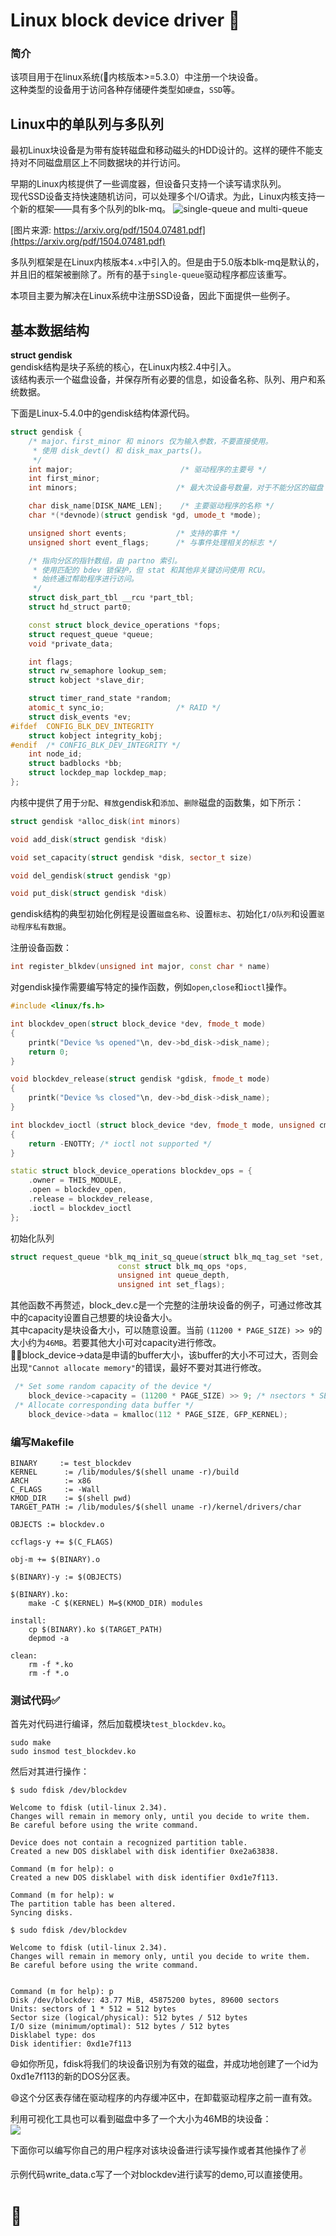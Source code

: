 # Linux block device driver :floppy_disk:
### 简介
该项目用于在linux系统(:pushpin:内核版本>=5.3.0）中注册一个块设备。<br/>
这种类型的设备用于访问各种存储硬件类型如`硬盘`，`SSD`等。

## Linux中的单队列与多队列
最初Linux块设备是为带有旋转磁盘和移动磁头的HDD设计的。这样的硬件不能支持对不同磁盘扇区上不同数据块的并行访问。

早期的Linux内核提供了一些调度器，但设备只支持一个读写请求队列。<br/>
现代SSD设备支持快速随机访问，可以处理多个I/O请求。为此，Linux内核支持一个新的框架——具有多个队列的blk-mq。
![single-queue and multi-queue](https://github.com/fusemen/block_device/assets/122666739/057aad3b-89ed-497e-baa3-12bb932a9e86)

[图片来源: https://arxiv.org/pdf/1504.07481.pdf](https://arxiv.org/pdf/1504.07481.pdf)

多队列框架是在Linux内核版本`4.x`中引入的。但是由于5.0版本blk-mq是默认的，并且旧的框架被删除了。所有的基于`single-queue`驱动程序都应该重写。

本项目主要为解决在Linux系统中注册SSD设备，因此下面提供一些例子。
## 基本数据结构
**struct gendisk**<br/>
gendisk结构是块子系统的核心，在Linux内核2.4中引入。<br/>
该结构表示一个磁盘设备，并保存所有必要的信息，如设备名称、队列、用户和系统数据。

下面是Linux-5.4.0中的gendisk结构体源代码。
```cpp
struct gendisk {
	/* major、first_minor 和 minors 仅为输入参数，不要直接使用。
	 * 使用 disk_devt() 和 disk_max_parts()。
	 */
	int major;                        /* 驱动程序的主要号 */
	int first_minor;
	int minors;                      /* 最大次设备号数量，对于不能分区的磁盘 =1。 */

	char disk_name[DISK_NAME_LEN];    /* 主要驱动程序的名称 */
	char *(*devnode)(struct gendisk *gd, umode_t *mode);

	unsigned short events;           /* 支持的事件 */
	unsigned short event_flags;      /* 与事件处理相关的标志 */

	/* 指向分区的指针数组，由 partno 索引。
	 * 使用匹配的 bdev 锁保护，但 stat 和其他非关键访问使用 RCU。
	 * 始终通过帮助程序进行访问。
	 */
	struct disk_part_tbl __rcu *part_tbl;
	struct hd_struct part0;

	const struct block_device_operations *fops;
	struct request_queue *queue;
	void *private_data;

	int flags;
	struct rw_semaphore lookup_sem;
	struct kobject *slave_dir;

	struct timer_rand_state *random;
	atomic_t sync_io;                /* RAID */
	struct disk_events *ev;
#ifdef  CONFIG_BLK_DEV_INTEGRITY
	struct kobject integrity_kobj;
#endif  /* CONFIG_BLK_DEV_INTEGRITY */
	int node_id;
	struct badblocks *bb;
	struct lockdep_map lockdep_map;
};
```


内核中提供了用于`分配`、`释放`gendisk和`添加`、`删除`磁盘的函数集，如下所示：

```cpp
struct gendisk *alloc_disk(int minors) 

void add_disk(struct gendisk *disk) 

void set_capacity(struct gendisk *disk, sector_t size)  

void del_gendisk(struct gendisk *gp) 

void put_disk(struct gendisk *disk) 
```

gendisk结构的典型初始化例程是设置`磁盘名称`、设置`标志`、初始化`I/O队列`和设置`驱动程序私有数据`。

注册设备函数：

```cpp
int register_blkdev(unsigned int major, const char * name)
```

对gendisk操作需要编写特定的操作函数，例如`open`,`close`和`ioctl`操作。

```cpp
#include <linux/fs.h>

int blockdev_open(struct block_device *dev, fmode_t mode)
{
    printk("Device %s opened"\n, dev->bd_disk->disk_name);
    return 0;
}

void blockdev_release(struct gendisk *gdisk, fmode_t mode)
{
    printk("Device %s closed"\n, dev->bd_disk->disk_name);
}

int blockdev_ioctl (struct block_device *dev, fmode_t mode, unsigned cmd, unsigned long arg)
{
    return -ENOTTY; /* ioctl not supported */
}

static struct block_device_operations blockdev_ops = {
    .owner = THIS_MODULE,
    .open = blockdev_open,
    .release = blockdev_release,
    .ioctl = blockdev_ioctl
};
```

初始化队列

```cpp
struct request_queue *blk_mq_init_sq_queue(struct blk_mq_tag_set *set,
                        const struct blk_mq_ops *ops,
                        unsigned int queue_depth,
                        unsigned int set_flags);
```

其他函数不再赘述，block_dev.c是一个完整的注册块设备的例子，可通过修改其中的capacity设置自己想要的块设备大小。<br/>
其中capacity是块设备大小，可以随意设置。当前 `(11200 * PAGE_SIZE) >> 9`的大小约为`46MB`。若要其他大小可对capacity进行修改。<br/>
:no_entry_sign::bell:block_device->data是申请的buffer大小，该buffer的大小不可过大，否则会出现`"Cannot allocate memory"`的错误，最好不要对其进行修改。

```cpp
 /* Set some random capacity of the device */
    block_device->capacity = (11200 * PAGE_SIZE) >> 9; /* nsectors * SECTOR_SIZE; */
 /* Allocate corresponding data buffer */
    block_device->data = kmalloc(112 * PAGE_SIZE, GFP_KERNEL);
```

### 编写Makefile

```
BINARY     := test_blockdev
KERNEL      := /lib/modules/$(shell uname -r)/build
ARCH        := x86
C_FLAGS     := -Wall
KMOD_DIR    := $(shell pwd)
TARGET_PATH := /lib/modules/$(shell uname -r)/kernel/drivers/char

OBJECTS := blockdev.o

ccflags-y += $(C_FLAGS)

obj-m += $(BINARY).o

$(BINARY)-y := $(OBJECTS)

$(BINARY).ko:
	make -C $(KERNEL) M=$(KMOD_DIR) modules

install:
	cp $(BINARY).ko $(TARGET_PATH)
	depmod -a

clean:
	rm -f *.ko
	rm -f *.o
```


### 测试代码:white_check_mark:
首先对代码进行编译，然后加载模块`test_blockdev.ko`。
```
sudo make
sudo insmod test_blockdev.ko
```

然后对其进行操作：

```
$ sudo fdisk /dev/blockdev

Welcome to fdisk (util-linux 2.34).
Changes will remain in memory only, until you decide to write them.
Be careful before using the write command.

Device does not contain a recognized partition table.
Created a new DOS disklabel with disk identifier 0xe2a63838.

Command (m for help): o
Created a new DOS disklabel with disk identifier 0xd1e7f113.

Command (m for help): w 
The partition table has been altered.
Syncing disks.

$ sudo fdisk /dev/blockdev

Welcome to fdisk (util-linux 2.34).
Changes will remain in memory only, until you decide to write them.
Be careful before using the write command.


Command (m for help): p
Disk /dev/blockdev: 43.77 MiB, 45875200 bytes, 89600 sectors
Units: sectors of 1 * 512 = 512 bytes
Sector size (logical/physical): 512 bytes / 512 bytes
I/O size (minimum/optimal): 512 bytes / 512 bytes
Disklabel type: dos
Disk identifier: 0xd1e7f113
```

:smile:如你所见，fdisk将我们的块设备识别为有效的磁盘，并成功地创建了一个id为0xd1e7f113的新的DOS分区表。

:smile:这个分区表存储在驱动程序的内存缓冲区中，在卸载驱动程序之前一直有效。

利用可视化工具也可以看到磁盘中多了一个大小为46MB的块设备：
<br/>
<a > 
    <img src='./blkdev.png' />
</a>
<br/>

下面你可以编写你自己的用户程序对该块设备进行读写操作或者其他操作了:v:

示例代码write_data.c写了一个对blockdev进行读写的demo,可以直接使用。
# :gift_heart:
